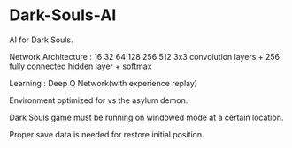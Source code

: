 # Dark-Souls-AI

AI for Dark Souls.

Network Architecture : 16 32 64 128 256 512 3x3 convolution layers + 256 fully connected hidden layer + softmax

Learning : Deep Q Network(with experience replay)

Environment optimized for vs the asylum demon.

Dark Souls game must be running on windowed mode at a certain location.

Proper save data is needed for restore initial position.


